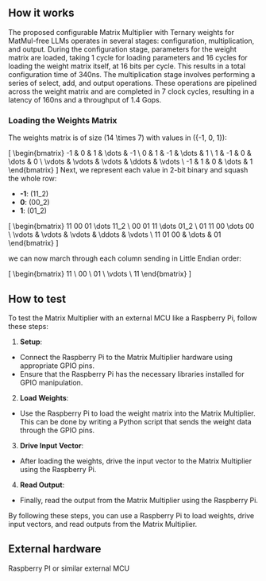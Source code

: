<!---

This file is used to generate your project datasheet. Please fill in the information below and delete any unused
sections.

You can also include images in this folder and reference them in the markdown. Each image must be less than
512 kb in size, and the combined size of all images must be less than 1 MB.
-->

## How it works

The proposed configurable Matrix Multiplier with Ternary weights for MatMul-free LLMs operates in several stages: configuration, multiplication, and output.
During the configuration stage, parameters for the weight matrix are loaded, taking 1 cycle for loading parameters and 16 cycles for loading the weight matrix itself, at 16 bits per cycle. This results in a total configuration time of 340ns.
The multiplication stage involves performing a series of select, add, and output operations. These operations are pipelined across the weight matrix and are completed in 7 clock cycles, resulting in a latency of 160ns and a throughput of 1.4 Gops.

### Loading the Weights Matrix
The weights matrix is of size \(14 \times 7\) with values in \(\{-1, 0, 1\}\):

\[
\begin{bmatrix}
-1 & 0 & 1 & \dots & -1 \\
0 & 1 & -1 & \dots & 1  \\
1 & -1 & 0 & \dots & 0  \\
\vdots & \vdots & \vdots & \ddots & \vdots \\
-1 & 1 & 0 & \dots & 1
\end{bmatrix}
\]
Next, we represent each value in 2-bit binary and squash the whole row:

- **-1**: \(11_2\)
- **0**: \(00_2\)
- **1**: \(01_2\)

\[
\begin{bmatrix}
11 00 01 \dots 11_2 \\
00 01 11 \dots 01_2  \\
01 11 00 \dots 00  \\
\vdots & \vdots & \vdots & \ddots & \vdots \\
11 01 00 & \dots & 01
\end{bmatrix}
\]

we can now march through each column sending in Little Endian order:

\[
\begin{bmatrix}
11 \\
00 \\
01 \\
\vdots \\
11
\end{bmatrix}
\]

## How to test

To test the Matrix Multiplier with an external MCU like a Raspberry Pi, follow these steps:

1. **Setup**:
  - Connect the Raspberry Pi to the Matrix Multiplier hardware using appropriate GPIO pins.
  - Ensure that the Raspberry Pi has the necessary libraries installed for GPIO manipulation.

2. **Load Weights**:
  - Use the Raspberry Pi to load the weight matrix into the Matrix Multiplier. This can be done by writing a Python script that sends the weight data through the GPIO pins.

3. **Drive Input Vector**:
  - After loading the weights, drive the input vector to the Matrix Multiplier using the Raspberry Pi.

4. **Read Output**:
  - Finally, read the output from the Matrix Multiplier using the Raspberry Pi.

By following these steps, you can use a Raspberry Pi to load weights, drive input vectors, and read outputs from the Matrix Multiplier.

## External hardware

Raspberry PI or similar external MCU
